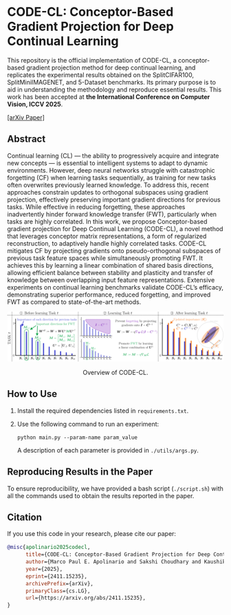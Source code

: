 # CODE-CL: Conceptor-Based Gradient Projection for Deep Continual Learning

This repository is the official implementation of CODE-CL, a conceptor-based gradient projection method for deep continual learning, and replicates the experimental results obtained on the SplitCIFAR100, SplitMiniIMAGENET, and  5-Dataset benchmarks. Its primary purpose is to aid in understanding the methodology and reproduce essential results. This work has been accepted at **the International Conference on Computer Vision, ICCV 2025**.

[[arXiv Paper]](https://arxiv.org/abs/2411.15235)

## Abstract
Continual learning (CL) — the ability to progressively acquire and integrate new concepts — is essential to intelligent systems to adapt to dynamic environments. However, deep neural networks struggle with catastrophic forgetting (CF) when learning tasks sequentially, as training for new tasks often overwrites previously learned knowledge. To address this, recent approaches constrain updates to orthogonal subspaces using gradient projection, effectively preserving important gradient directions for previous tasks. While effective in reducing forgetting, these approaches inadvertently hinder forward knowledge transfer (FWT), particularly when tasks are highly correlated. In this work, we propose Conceptor-based gradient projection for Deep Continual Learning (CODE-CL), a novel method that leverages conceptor matrix representations, a form of regularized reconstruction, to adaptively handle highly correlated tasks. CODE-CL mitigates CF by projecting gradients onto pseudo-orthogonal subspaces of previous task feature spaces while simultaneously promoting FWT. It achieves this by learning a linear combination of shared basis directions, allowing efficient balance between stability and plasticity and transfer of knowledge between overlapping input feature representations. Extensive experiments on continual learning benchmarks validate CODE-CL’s efficacy, demonstrating superior performance, reduced forgetting, and improved FWT as compared to state-of-the-art methods.

<p align = "center">
<img src = "method_diagram.png">
</p>
<p align = "center">
Overview of CODE-CL.
</p>

## How to Use

1. Install the required dependencies listed in `requirements.txt`. 
2. Use the following command to run an experiment:

    ```shell
    python main.py --param-name param_value
    ```

    A description of each parameter is provided in `./utils/args.py`.

## Reproducing Results in the Paper

To ensure reproducibility, we have provided a bash script (`./script.sh`) with all the commands used to obtain the results reported in the paper.

## Citation

If you use this code in your research, please cite our paper:

```bibtex
@misc{apolinario2025codecl,
      title={CODE-CL: Conceptor-Based Gradient Projection for Deep Continual Learning}, 
      author={Marco Paul E. Apolinario and Sakshi Choudhary and Kaushik Roy},
      year={2025},
      eprint={2411.15235},
      archivePrefix={arXiv},
      primaryClass={cs.LG},
      url={https://arxiv.org/abs/2411.15235}, 
}
```